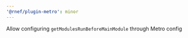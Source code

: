 ```yaml
---
'@rnef/plugin-metro': minor
---
```


Allow configuring `getModulesRunBeforeMainModule` through Metro config
